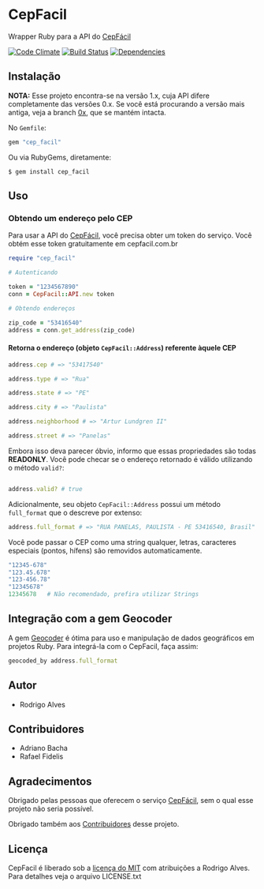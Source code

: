 # CepFacil

Wrapper Ruby para a API do [CepFácil]

[![Code Climate](https://codeclimate.com/badge.png)](https://codeclimate.com/github/rodrigoalvesvieira/cep_facil)
[![Build Status](https://secure.travis-ci.org/rodrigoalvesvieira/cep_facil.png?branch=master)](http://travis-ci.org/rodrigoalvesvieira/cep_facil)
[![Dependencies](https://gemnasium.com/rodrigoalvesvieira/cepfacil.png?travis)](https://gemnasium.com/rodrigoalvesvieira/cepfacil)

## Instalação

**NOTA:** Esse projeto encontra-se na versão 1.x, cuja API difere completamente das versões 0.x. Se você está procurando a versão mais antiga, veja a branch [0x], que se mantém intacta.

No `Gemfile`:

```ruby
gem "cep_facil"
```

Ou via RubyGems, diretamente:

  `$ gem install cep_facil`

## Uso

### Obtendo um endereço pelo CEP

Para usar a API do [CepFácil], você precisa obter um token do serviço. Você obtém esse token gratuitamente em cepfacil.com.br

```ruby
require "cep_facil"

# Autenticando

token = "1234567890"
conn = CepFacil::API.new token

# Obtendo endereços

zip_code = "53416540"
address = conn.get_address(zip_code)
```

#### Retorna o endereço (objeto `CepFacil::Address`) referente àquele CEP


```ruby
address.cep # => "53417540"

address.type # => "Rua"

address.state # => "PE"

address.city # => "Paulista"

address.neighborhood # => "Artur Lundgren II"

address.street # => "Panelas"
```

Embora isso deva parecer óbvio, informo que essas propriedades são todas **READONLY**.
Você pode checar se o endereço retornado é válido utilizando o método `valid?`:

```ruby

address.valid? # true
```

Adicionalmente, seu objeto `CepFacil::Address` possui um método `full_format` que o descreve por extenso:

```ruby
address.full_format # => "RUA PANELAS, PAULISTA - PE 53416540, Brasil"
```

Você pode passar o CEP como uma string qualquer, letras, caracteres especiais (pontos, hífens) são removidos automaticamente.

```ruby
"12345-678"
"123.45.678"
"123-456.78"
"12345678"
12345678   # Não recomendado, prefira utilizar Strings
```

## Integração com a gem Geocoder

A gem [Geocoder] é ótima para uso e manipulação de dados geográficos em projetos Ruby. Para integrá-la com o CepFacil, faça assim:

```ruby
geocoded_by address.full_format
```

## Autor

* Rodrigo Alves

## Contribuidores

* Adriano Bacha
* Rafael Fidelis

## Agradecimentos

Obrigado pelas pessoas que oferecem o serviço [CepFácil], sem o qual esse projeto não seria possível.

Obrigado também aos [Contribuidores] desse projeto.

## Licença

CepFacil é liberado sob a [licença do MIT] com atribuições a Rodrigo Alves. Para detalhes veja o arquivo LICENSE.txt

[0x]: https://github.com/rodrigoalvesvieira/cep_facil/tree/0x
[Geocoder]: https://github.com/alexreisner/geocoder
[CepFácil]: http://cepfacil.com.br
[cepfacil.com.br]: http://cepfacil.com.br
[Contribuidores]: #contribuidores
[licença do MIT]: http://pt.wikipedia.org/wiki/Licen%C3%A7a_MIT#Texto_da_licen.C3.A7a